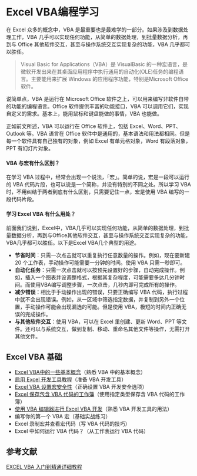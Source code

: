 # Excel VBA编程学习

在 Excel 众多的概念中，VBA 是最重要也是最难学的一部分。如果涉及到数据处理工作，VBA 几乎可以实现任何功能，从简单的数据处理，到批量数据分析，再到与 Office 其他软件交互，甚至与操作系统交互实现复杂的功能，VBA 几乎都可以胜任。


> Visual Basic for Applications（VBA）是 VisualBasic 的一种宏语言，是微软开发出来在其桌面应用程序中执行通用的自动化(OLE)任务的编程语言。主要能用来扩展 Windows 的应用程序功能，特别是Microsoft Office软件。

说简单点，VBA 是运行在 Microsoft Office 软件之上，可以用来编写非软件自带的功能的编程语言。Office 软件提供丰富的功能接口，VBA 可以调用它们，实现自定义的需求。基本上，能用鼠标和键盘能做的事情，VBA 也能做。

正如前文所述，VBA 可以运行在 Office 软件上，包括 Excel、Word、PPT、Outlook 等。VBA 语言在 Office 软件中是通用的，基本语法和用法都相同。但是每一个软件具有自己独有的对象，例如 Excel 有单元格对象，Word 有段落对象，PPT 有幻灯片对象。

#### **VBA 与宏有什么区别？**

在学习 VBA 过程中，经常会出现一个说法，「宏」。简单的说，宏是一段可以运行的 VBA 代码片段，也可以说是一个简称，并没有特别的不同之处。所以学习 VBA 时，不用纠结于两者到底有什么区别，只需要记住一点，宏是使用 VBA 编写的一段代码片段。

#### **学习 Excel VBA 有什么用处？**

前面我们说到，Excel中，VBA几乎可以实现任何功能，从简单的数据处理，到批量数据分析，再到与Office其他软件交互，甚至与操作系统交互实现复杂的功能，VBA几乎都可以胜任。以下是Excel VBA几个典型的用途。

* **节省时间**：只需一次点击就可以重复执行任意数量的操作。例如，现在要新建 20 个工作表，手动操作可能需要一分钟的时间。使用 VBA 只需一秒即可。
* **自动化任务**：只需一次点击就可以按预先设置好的步骤，自动完成操作。例如，插入一个图表并设调整格式，根据其复杂程度，可能需要多达几分钟时间。而使用VBA编写调整步骤，一次点击，几秒内即可完成所有的操作。
* **减少错误**：相比于手动操作出现的错误，只要正确编写 VBA 代码，执行过程中就不会出现错误。例如，从一区域中筛选指定数据，并复制到另外一个位置，手动操作可能会出现漏选的可能。但是使用 VBA，极短的时间内正确无误的完成操作。
* **与其他软件交互**：使用 VBA，可以在 Excel 里创建、更新 Word、PPT 等文件。还可以与系统交互，做到复制、移动、重命名其他文件等操作，无需打开其他文件。

## Excel VBA 基础

* [Excel VBA中的一些基本概念](./docs/basic/basicConcepts.md)（熟悉 VBA 中的基本概念）
* [启用 Excel 开发工具教程](./docs/basic/enableExcelDevTool.md)（准备 VBA 开发工具）
* [Excel VBA 设置宏安全性](./docs/basic/setMacroSecurity.md)（正确设置 VBA 开发安全选项）
* [Excel 保存包含 VBA 代码的工作簿](./docs/basic/saveWorkbookContainVBACode.md)（使用指定类型保存含 VBA 代码的工作簿）
* [使用 VBA 编辑器进行 Excel VBA 开发](./docs/basic/excelVBADevelopmentUsingVBAEditor.md)（熟悉 VBA 开发工具的用法）
* 编写你的第一个 VBA 宏（基础实战练习）
* Excel 录制宏并查看宏代码（写 VBA 代码的技巧）
* Excel 中如何运行 VBA 代码？（从工作表运行 VBA 代码）

## 参考文献

[EXCEL VBA 入门到精通详细教程](https://www.lanrenexcel.com/excel-vba-tutorial/)